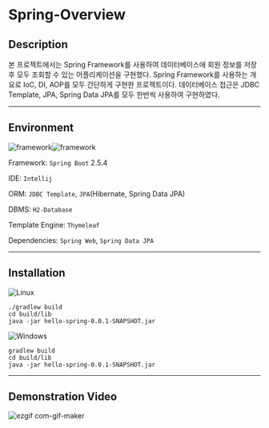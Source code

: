 # Spring-Overview



## Description

본 프로젝트에서는 Spring Framework를 사용하여 데이터베이스에 회원 정보를 저장 후 모두 조회할 수 있는 어플리케이션을 구현했다. Spring Framework를 사용하는 개요로 IoC, DI, AOP를 모두 간단하게 구현한 프로젝트이다. 데이터베이스 접근은 JDBC Template, JPA, Spring Data JPA를 모두 한번씩 사용하여 구현하였다.



------



## Environment

<img alt="framework" src ="https://img.shields.io/badge/Framework-SpringBoot-green"/><img alt="framework" src ="https://img.shields.io/badge/Language-java-b07219"/> 

Framework: `Spring Boot` 2.5.4

IDE: `Intellij`

ORM: `JDBC Template`, `JPA`(Hibernate, Spring Data JPA)

DBMS: `H2-Database`

Template Engine: `Thymeleaf`

Dependencies: `Spring Web`, `Spring Data JPA`



------



## Installation



![Linux](https://img.shields.io/badge/Linux-FCC624?style=for-the-badge&logo=linux&logoColor=black) 

```
./gradlew build
cd build/lib
java -jar hello-spring-0.0.1-SNAPSHOT.jar
```



![Windows](https://img.shields.io/badge/Windows-0078D6?style=for-the-badge&logo=windows&logoColor=white) 

```
gradlew build
cd build/lib
java -jar hello-spring-0.0.1-SNAPSHOT.jar
```



------



## Demonstration Video

![ezgif com-gif-maker](https://user-images.githubusercontent.com/79822924/151691390-39a34deb-f6fa-499b-831d-bea0556d6a59.gif)





